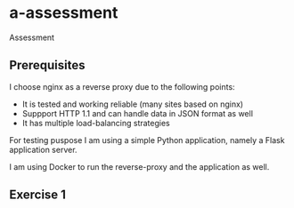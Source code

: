 # a-assessment
Assessment

## Prerequisites
I choose nginx as a reverse proxy due to the following points:
- It is tested and working reliable (many sites based on nginx)
- Suppport HTTP 1.1 and can handle data in JSON format as well
- It has multiple load-balancing strategies

For testing puspose I am using a simple Python application, namely a Flask application server.

I am using Docker to run the reverse-proxy and the application as well.

## Exercise 1

